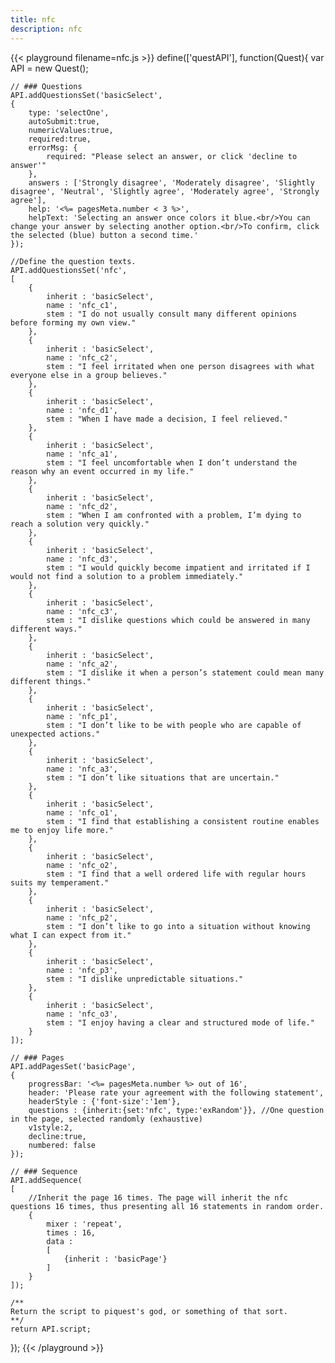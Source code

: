 ```yaml
---
title: nfc
description: nfc
---
```


{{< playground filename=nfc.js >}}
define(['questAPI'], function(Quest){
	var API = new Quest();

	// ### Questions
	API.addQuestionsSet('basicSelect',
	{
		type: 'selectOne',
		autoSubmit:true,
		numericValues:true,
		required:true,
		errorMsg: {
			required: "Please select an answer, or click 'decline to answer'"
		},
		answers : ['Strongly disagree', 'Moderately disagree', 'Slightly disagree', 'Neutral', 'Slightly agree', 'Moderately agree', 'Strongly agree'],
		help: '<%= pagesMeta.number < 3 %>',
		helpText: 'Selecting an answer once colors it blue.<br/>You can change your answer by selecting another option.<br/>To confirm, click the selected (blue) button a second time.'
	});

	//Define the question texts.
	API.addQuestionsSet('nfc',
	[
		{
			inherit : 'basicSelect',
			name : 'nfc_c1',
			stem : "I do not usually consult many different opinions before forming my own view."
		},
		{
			inherit : 'basicSelect',
			name : 'nfc_c2',
			stem : "I feel irritated when one person disagrees with what everyone else in a group believes."
		},
		{
			inherit : 'basicSelect',
			name : 'nfc_d1',
			stem : "When I have made a decision, I feel relieved."
		},
		{
			inherit : 'basicSelect',
			name : 'nfc_a1',
			stem : "I feel uncomfortable when I don’t understand the reason why an event occurred in my life."
		},
		{
			inherit : 'basicSelect',
			name : 'nfc_d2',
			stem : "When I am confronted with a problem, I’m dying to reach a solution very quickly."
		},
		{
			inherit : 'basicSelect',
			name : 'nfc_d3',
			stem : "I would quickly become impatient and irritated if I would not find a solution to a problem immediately."
		},
		{
			inherit : 'basicSelect',
			name : 'nfc_c3',
			stem : "I dislike questions which could be answered in many different ways."
		},
		{
			inherit : 'basicSelect',
			name : 'nfc_a2',
			stem : "I dislike it when a person’s statement could mean many different things."
		},
		{
			inherit : 'basicSelect',
			name : 'nfc_p1',
			stem : "I don’t like to be with people who are capable of unexpected actions."
		},
		{
			inherit : 'basicSelect',
			name : 'nfc_a3',
			stem : "I don’t like situations that are uncertain."
		},
		{
			inherit : 'basicSelect',
			name : 'nfc_o1',
			stem : "I find that establishing a consistent routine enables me to enjoy life more."
		},
		{
			inherit : 'basicSelect',
			name : 'nfc_o2',
			stem : "I find that a well ordered life with regular hours suits my temperament."
		},
		{
			inherit : 'basicSelect',
			name : 'nfc_p2',
			stem : "I don’t like to go into a situation without knowing what I can expect from it."
		},
		{
			inherit : 'basicSelect',
			name : 'nfc_p3',
			stem : "I dislike unpredictable situations."
		},
		{
			inherit : 'basicSelect',
			name : 'nfc_o3',
			stem : "I enjoy having a clear and structured mode of life."
		}
	]);

	// ### Pages
	API.addPagesSet('basicPage',
	{
		progressBar: '<%= pagesMeta.number %> out of 16',
		header: 'Please rate your agreement with the following statement',
		headerStyle : {'font-size':'1em'},
		questions : {inherit:{set:'nfc', type:'exRandom'}}, //One question in the page, selected randomly (exhaustive)
		v1style:2,
		decline:true,
		numbered: false
	});

	// ### Sequence
	API.addSequence(
	[
		//Inherit the page 16 times. The page will inherit the nfc questions 16 times, thus presenting all 16 statements in random order.
		{
			mixer : 'repeat',
			times : 16,
			data :
			[
				{inherit : 'basicPage'}
			]
		}
	]);

	/**
	Return the script to piquest's god, or something of that sort.
	**/
	return API.script;
});
{{< /playground >}}

